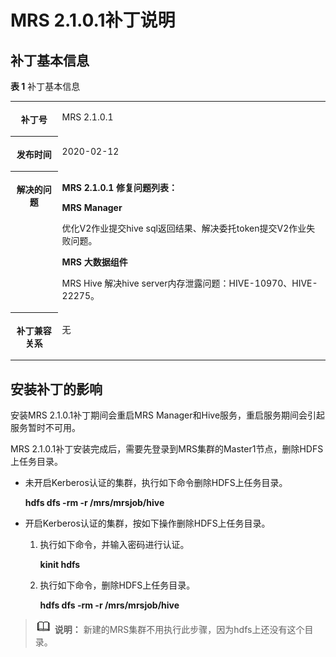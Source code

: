 # MRS 2.1.0.1补丁说明<a name="mrs_01_9019"></a>

## 补丁基本信息<a name="section918210179183"></a>

**表 1**  补丁基本信息

<a name="table884969161914"></a>
<table><tbody><tr id="row1285014971914"><th class="firstcol" valign="top" width="15%" id="mcps1.2.3.1.1"><p id="p132483032011"><a name="p132483032011"></a><a name="p132483032011"></a>补丁号</p>
</th>
<td class="cellrowborder" valign="top" width="85%" headers="mcps1.2.3.1.1 "><p id="p024815013203"><a name="p024815013203"></a><a name="p024815013203"></a>MRS 2.1.0.1</p>
</td>
</tr>
<tr id="row13850119191916"><th class="firstcol" valign="top" width="15%" id="mcps1.2.3.2.1"><p id="p524890182020"><a name="p524890182020"></a><a name="p524890182020"></a>发布时间</p>
</th>
<td class="cellrowborder" valign="top" width="85%" headers="mcps1.2.3.2.1 "><p id="p22491020204"><a name="p22491020204"></a><a name="p22491020204"></a>2020-02-12</p>
</td>
</tr>
<tr id="row15661112573315"><th class="firstcol" valign="top" width="15%" id="mcps1.2.3.3.1"><p id="p112494082012"><a name="p112494082012"></a><a name="p112494082012"></a>解决的问题</p>
<p id="p14409131643918"><a name="p14409131643918"></a><a name="p14409131643918"></a></p>
</th>
<td class="cellrowborder" valign="top" width="85%" headers="mcps1.2.3.3.1 "><p id="p1873195353812"><a name="p1873195353812"></a><a name="p1873195353812"></a><strong id="b511424015395"><a name="b511424015395"></a><a name="b511424015395"></a>MRS 2.1.0.1 修复问题列表：</strong></p>
<p id="p108731453163810"><a name="p108731453163810"></a><a name="p108731453163810"></a><strong id="b20637154216399"><a name="b20637154216399"></a><a name="b20637154216399"></a>MRS Manager</strong></p>
<p id="p11481357135218"><a name="p11481357135218"></a><a name="p11481357135218"></a>优化V2作业提交hive sql返回结果、解决委托token提交V2作业失败问题。</p>
<p id="p8740105116362"><a name="p8740105116362"></a><a name="p8740105116362"></a><strong id="b423465543619"><a name="b423465543619"></a><a name="b423465543619"></a>MRS 大数据组件</strong></p>
<p id="p69124118136"><a name="p69124118136"></a><a name="p69124118136"></a>MRS Hive 解决hive server内存泄露问题：HIVE-10970、HIVE-22275。</p>
</td>
</tr>
<tr id="row17850997197"><th class="firstcol" valign="top" width="15%" id="mcps1.2.3.4.1"><p id="p32491008208"><a name="p32491008208"></a><a name="p32491008208"></a>补丁兼容关系</p>
</th>
<td class="cellrowborder" valign="top" width="85%" headers="mcps1.2.3.4.1 "><p id="p519713194118"><a name="p519713194118"></a><a name="p519713194118"></a>无</p>
</td>
</tr>
</tbody>
</table>

## 安装补丁的影响<a name="section14929154819188"></a>

安装MRS 2.1.0.1补丁期间会重启MRS Manager和Hive服务，重启服务期间会引起服务暂时不可用。

MRS 2.1.0.1补丁安装完成后，需要先登录到MRS集群的Master1节点，删除HDFS上任务目录。

-   未开启Kerberos认证的集群，执行如下命令删除HDFS上任务目录。

    **hdfs dfs -rm -r /mrs/mrsjob/hive**

-   开启Kerberos认证的集群，按如下操作删除HDFS上任务目录。
    1.  执行如下命令，并输入密码进行认证。

        **kinit hdfs**

    2.  执行如下命令，删除HDFS上任务目录。

        **hdfs dfs -rm -r /mrs/mrsjob/hive**



>![](public_sys-resources/icon-note.gif) **说明：** 
>新建的MRS集群不用执行此步骤，因为hdfs上还没有这个目录。

